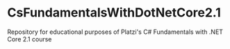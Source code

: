# CsFundamentalsWithDotNetCore2.1
Repository for educational purposes of Platzi's C# Fundamentals with .NET Core 2.1 course

